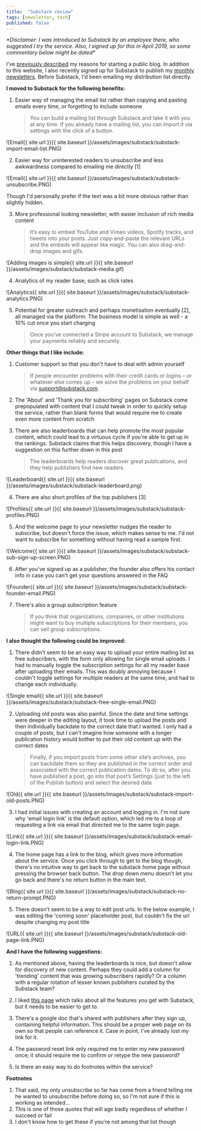 ```yaml
---
title:  "Substack review"
tags: [newsletter, tech]
published: false
---
```


*\*Disclaimer: I was introduced to Substack by an employee there, who suggested I try the service. Also, I signed up for this in April 2019, so some commentary below might be dated\**

I've [previously described](https://www.leonlinsx.com/why-i-write/ "why write") my reasons for starting a public blog. In addition to this website, I also recently signed up for Substack to publish my [monthly newsletters](https://avoidboringpeople.substack.com/ "substack"). Before Substack, I'd been emailing my distribution list directly. 

**I moved to Substack for the following benefits:**

1. Easier way of managing the email list rather than copying and pasting emails every time, or forgetting to include someone

    > You can build a mailing list through Substack and take it with you at any time. If you already have a mailing list, you can import it via settings with the click of a button.
    
![Email{{ site.url }}{{ site.baseurl }}/assets/images/substack/substack-import-email-list.PNG)

2. Easier way for uninterested readers to unsubscribe and less awkwardness compared to emailing me directly \[1\]

![Email{{ site.url }}{{ site.baseurl }}/assets/images/substack/substack-unsubscribe.PNG)

Though I'd personally prefer if the text was a bit more obvious rather than slightly hidden.

3. More professional looking newsletter, with easier inclusion of rich media content

    > It’s easy to embed YouTube and Vimeo videos, Spotify tracks, and tweets into your posts. Just copy-and-paste the relevant URLs and the embeds will appear like magic. You can also drag-and-drop images and gifs.
    
![Adding images is simple{{ site.url }}{{ site.baseurl }}/assets/images/substack/substack-media.gif)

4. Analytics of my reader base, such as click rates

![Analytics{{ site.url }}{{ site.baseurl }}/assets/images/substack/substack-analytics.PNG)

5. Potential for greater outreach and perhaps monetisation eventually \[2\], all managed via the platform. The business model is simple as well - a 10% cut once you start charging

    > Once you’ve connected a Stripe account to Substack, we manage your payments reliably and securely.

**Other things that I like include:**

1. Customer support so that you don't have to deal with admin yourself

    > If people encounter problems with their credit cards or logins – or whatever else comes up – we solve the problems on your behalf via support@substack.com.    
    
2. The 'About' and 'Thank you for subscribing' pages on Substack come prepopulated with content that I could tweak in order to quickly setup the service, rather than blank forms that would require me to create even more content from scratch

3. There are also leaderboards that can help promote the most popular content, which could lead to a virtuous cycle if you're able to get up in the rankings. Substack claims that this helps discovery, though I have a suggestion on this further down in this post

    > The leaderboards help readers discover great publications, and they help publishers find new readers.

![Leaderboard{{ site.url }}{{ site.baseurl }}/assets/images/substack/substack-leaderboard.png)

4. There are also short profiles of the top publishers \[3\]

![Profiles{{ site.url }}{{ site.baseurl }}/assets/images/substack/substack-profiles.PNG)

5. And the welcome page to your newsletter nudges the reader to subscribe, but doesn't force the issue, which makes sense to me. I'd not want to subscribe for something without having read a sample first.

![Welcome{{ site.url }}{{ site.baseurl }}/assets/images/substack/substack-sub-sign-up-screen.PNG)

6. After you've signed up as a publisher, the founder also offers his contact info in case you can't get your questions answered in the FAQ

![Founder{{ site.url }}{{ site.baseurl }}/assets/images/substack/substack-founder-email.PNG)

7. There's also a group subscription feature

    > If you think that organizations, companies, or other institutions might want to buy multiple subscriptions for their members, you can sell group subscriptions.
    
**I also thought the following could be improved:**

1. There didn't seem to be an easy way to upload your entire mailing list as free subscribers, with the form only allowing for single email uploads. I had to manually toggle the subscription settings for all my reader base after uploading their emails. This was doubly annoying because I couldn't toggle settings for multiple readers at the same time, and had to change each individually.

![Single email{{ site.url }}{{ site.baseurl }}/assets/images/substack/substack-free-single-email.PNG)

2. Uploading old posts was also painful. Since the date and time settings were deeper in the editing layout, it took time to upload the posts and then individually backdate to the correct date that I wanted. I only had a couple of posts, but I can't imagine how someone with a longer publication history would bother to put their old content up with the correct dates

    > Finally, if you import posts from some other site’s archives, you can backdate them so they are published in the correct order and associated with the correct publication dates. To do so, after you have published a post, go into that post’s Settings (just to the left of the Publish button) and select the desired date

![Old{{ site.url }}{{ site.baseurl }}/assets/images/substack/substack-import-old-posts.PNG)

3. I had initial issues with creating an account and logging in. I'm not sure why 'email login link' is the default option, which led me to a loop of requesting a link via email that directed me to the same login page. 

![Link{{ site.url }}{{ site.baseurl }}/assets/images/substack/substack-email-login-link.PNG)

4. The home page has a link to the blog, which gives more information about the service. Once you click through to get to the blog though, there's no intuitive way to get back to the substack home page without pressing the browser back button. The drop down menu doesn't let you go back and there's no return button in the main text.

![Blog{{ site.url }}{{ site.baseurl }}/assets/images/substack/substack-no-return-prompt.PNG)

5. There doesn't seem to be a way to edit post urls. In the below example, I was editing the 'coming soon' placeholder post, but couldn't fix the url despite changing my post title

![URL{{ site.url }}{{ site.baseurl }}/assets/images/substack/substack-old-page-link.PNG)

**And I have the following suggestions:**

1. As mentioned above, having the leaderboards is nice, but doesn't allow for discovery of new content. Perhaps they could add a column for 'trending' content that was growing subscribers rapidly? Or a column with a regular rotation of lesser known publishers curated by the Substack team? 

2. I liked [this page](https://on.substack.com/p/what-you-get-when-you-start-a-substack "substack features") which talks about all the features you get with Substack, but it needs to be easier to get to.

3. There's a google doc that's shared with publishers after they sign up, containing helpful information. This should be a proper web page on its own so that people can reference it. Case in point, I've already lost my link for it. 

4. The password reset link only required me to enter my new password once; it should require me to confirm or retype the new password?

5. Is there an easy way to do footnotes within the service?

**Footnotes**
1. That said, my only unsubscribe so far has come from a friend telling me he wanted to unsubscribe before doing so, so I'm not sure if this is working as intended...
2. This is one of those quotes that will age badly regardless of whether I succeed or fail
3. I don't know how to get these if you're not among that list though
